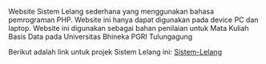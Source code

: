 Website Sistem Lelang sederhana yang menggunakan bahasa pemrograman PHP. Website ini hanya dapat digunakan pada device PC dan laptop. Website ini digunakan sebagai bahan penilaian untuk Mata Kuliah Basis Data pada Universitas Bhineka PGRI Tulungagung

Berikut adalah link untuk projek Sistem Lelang ini: [Sistem-Lelang](http://bid.great-site.net/)